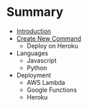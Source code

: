 # Summary

* [Introduction](README.md)
* [Create New Command](chapter1.md)
   * Deploy on Heroku
* Languages
   * Javascript
   * Python
* Deployment
   * AWS Lambda
   * Google Functions
   * Heroku

